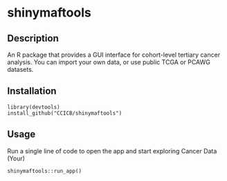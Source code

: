 # shinymaftools

## Description
An R package that provides a GUI interface for cohort-level tertiary cancer analysis. 
You can import your own data, or use public TCGA or PCAWG datasets. 


## Installation
```
library(devtools)
install_github("CCICB/shinymaftools")
```

## Usage

Run a single line of code to open the app and start exploring Cancer Data (Your)
```
shinymaftools::run_app()
```
